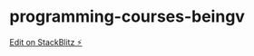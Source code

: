 # programming-courses-beingv

[Edit on StackBlitz ⚡️](https://stackblitz.com/edit/programming-courses-beingv)